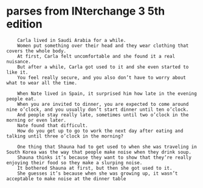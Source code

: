 
# parses from INterchange 3 5th edition

		Carla lived in Saudi Arabia for a while.
		Women put something over their head and they wear clothing that covers the whole body.
		At first, Carla felt uncomfortable and she found it a real nuisance.
		But after a while, Carla got used to it and she even started to like it.
		You feel really secure, and you also don’t have to worry about what to wear all the time.

		When Nate lived in Spain, it surprised him how late in the evening people eat.
		When you are invited to dinner, you are expected to come around nine o’clock, and you usually don’t start dinner until ten o’clock.
		And people stay really late, sometimes until two o’clock in the morning or even later.
		Nate found that difficult.
		How do you get up to go to work the next day after eating and talking until three o’clock in the morning?

		One thing that Shauna had to get used to when she was traveling in South Korea was the way that people make noise when they drink soup.
		Shauna thinks it’s because they want to show that they’re really enjoying their food so they make a slurping noise.
		It bothered Shauna at first, but then she got used to it.
		She guesses it’s because when she was growing up, it wasn’t acceptable to make noise at the dinner table


